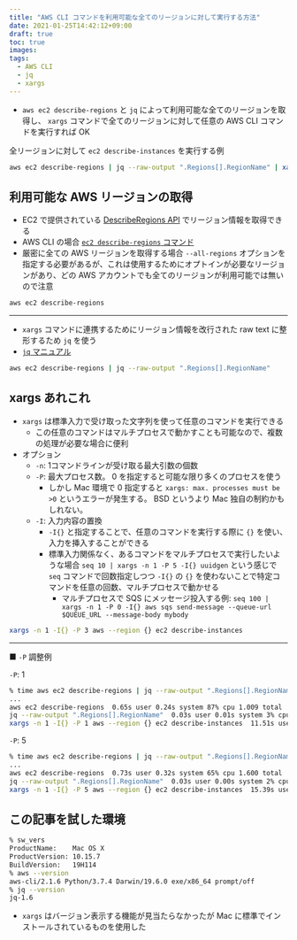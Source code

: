 ```yaml
---
title: "AWS CLI コマンドを利用可能な全てのリージョンに対して実行する方法"
date: 2021-01-25T14:42:12+09:00
draft: true
toc: true
images:
tags: 
  - AWS CLI
  - jq
  - xargs
---
```


- `aws ec2 describe-regions` と `jq` によって利用可能な全てのリージョンを取得し、 `xargs` コマンドで全てのリージョンに対して任意の AWS CLI コマンドを実行すれば OK

全リージョンに対して `ec2 describe-instances` を実行する例

```bash
aws ec2 describe-regions | jq --raw-output ".Regions[].RegionName" | xargs -n 1 -I{} -P 5 aws --region {} ec2 describe-instances
```

<!--more-->


## 利用可能な AWS リージョンの取得

- EC2 で提供されている [DescribeRegions API](https://docs.aws.amazon.com/AWSEC2/latest/APIReference/API_DescribeRegions.html) でリージョン情報を取得できる
- AWS CLI の場合 [`ec2 describe-regions` コマンド](https://awscli.amazonaws.com/v2/documentation/api/latest/reference/ec2/describe-regions.html)
- 厳密に全ての AWS リージョンを取得する場合 `--all-regions` オプションを指定する必要があるが、これは使用するためにオプトインが必要なリージョンがあり、どの AWS アカウントでも全てのリージョンが利用可能では無いので注意

```bash
aws ec2 describe-regions
```

---

- `xargs` コマンドに連携するためにリージョン情報を改行された raw text に整形するため `jq` を使う
- [`jq` マニュアル](https://stedolan.github.io/jq/manual/)

```bash
aws ec2 describe-regions | jq --raw-output ".Regions[].RegionName"
```


## xargs あれこれ

- `xargs` は標準入力で受け取った文字列を使って任意のコマンドを実行できる
  - この任意のコマンドはマルチプロセスで動かすことも可能なので、複数の処理が必要な場合に便利
- オプション
  - `-n`: 1コマンドラインが受け取る最大引数の個数
  - `-P`: 最大プロセス数。 0 を指定すると可能な限り多くのプロセスを使う
    - しかし Mac 環境で 0 指定すると `xargs: max. processes must be >0` というエラーが発生する。 BSD というより Mac 独自の制約かもしれない。
  - `-I`: 入力内容の置換
    - `-I{}` と指定することで、任意のコマンドを実行する際に `{}` を使い、入力を挿入することができる
    - 標準入力関係なく、あるコマンドをマルチプロセスで実行したいような場合 `seq 10 | xargs -n 1 -P 5 -I{} uuidgen` という感じで `seq` コマンドで回数指定しつつ `-I{}` の `{}` を使わないことで特定コマンドを任意の回数、マルチプロセスで動かせる
      - マルチプロセスで SQS にメッセージ投入する例: `seq 100 | xargs -n 1 -P 0 -I{} aws sqs send-message --queue-url $QUEUE_URL --message-body mybody`

```bash
xargs -n 1 -I{} -P 3 aws --region {} ec2 describe-instances
```

---

■ `-P` 調整例

`-P`: 1

```zsh
% time aws ec2 describe-regions | jq --raw-output ".Regions[].RegionName" | xargs -n 1 -I{} -P 1 aws --region {} ec2 describe-instances
...
aws ec2 describe-regions  0.65s user 0.24s system 87% cpu 1.009 total
jq --raw-output ".Regions[].RegionName"  0.03s user 0.01s system 3% cpu 1.008 total
xargs -n 1 -I{} -P 1 aws --region {} ec2 describe-instances  11.51s user 4.33s system 44% cpu 35.704 total
```

`-P`: 5

```zsh
% time aws ec2 describe-regions | jq --raw-output ".Regions[].RegionName" | xargs -n 1 -I{} -P 5 aws --region {} ec2 describe-instances
...
aws ec2 describe-regions  0.73s user 0.32s system 65% cpu 1.600 total
jq --raw-output ".Regions[].RegionName"  0.03s user 0.00s system 2% cpu 1.599 total
xargs -n 1 -I{} -P 5 aws --region {} ec2 describe-instances  15.39s user 5.32s system 148% cpu 13.934 total
```


## この記事を試した環境

```zsh
% sw_vers
ProductName:    Mac OS X
ProductVersion: 10.15.7
BuildVersion:   19H114
% aws --version
aws-cli/2.1.6 Python/3.7.4 Darwin/19.6.0 exe/x86_64 prompt/off
% jq --version
jq-1.6
```

- `xargs` はバージョン表示する機能が見当たらなかったが Mac に標準でインストールされているものを使用した
